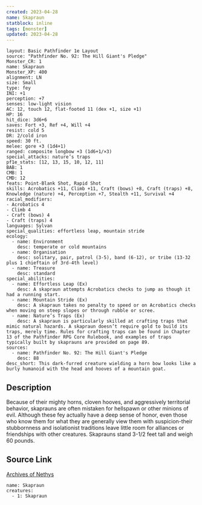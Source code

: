 ```yaml
---
created: 2023-04-28
name: Skapraun
statblock: inline
tags: [monster]
updated: 2023-04-28
---
```

```statblock
layout: Basic Pathfinder 1e Layout
source: "Pathfinder No. 92: The Hill Giant's Pledge"
Monster_CR: 1
name: Skapraun
Monster_XP: 400
alignment: LN
size: Small
type: fey
INI: +1
perception: +7
senses: low-light vision
AC: 12, touch 12, flat-footed 11 (dex +1, size +1)
HP: 16
hit_dice: 3d6+6
saves: Fort +3, Ref +4, Will +4
resist: cold 5
DR: 2/cold iron
speed: 30 ft.
melee: gore +3 (1d4+1)
ranged: composite longbow +3 (1d6+1/×3)
special_attacks: nature’s traps
pf1e_stats: [12, 13, 15, 10, 12, 11]
BAB: 1
CMB: 1
CMD: 12
feats: Point-Blank Shot, Rapid Shot
skills: Acrobatics +11, Climb +11, Craft (bows) +8, Craft (traps) +8, Knowledge (nature) +4, Perception +7, Stealth +11, Survival +4
racial_modifiers:
- Acrobatics 4
- Climb 4
- Craft (bows) 4
- Craft (traps) 4
languages: Sylvan
special_qualities: effortless leap, mountain stride
ecology:
  - name: Environment
    desc: temperate or cold mountains
  - name: Organisation
    desc: solitary, pair, patrol (3-5), band (6-12), or tribe (13-32 plus 1 chieftain of 3rd-4th level)
  - name: Treasure
    desc: standard
special_abilities:
  - name: Effortless Leap (Ex)
    desc: A skapraun attempts Acrobatics checks to jump as though it had a running start.
  - name: Mountain Stride (Ex)
    desc: A skapraun takes no penalty to speed or on Acrobatics checks when moving on steep slopes or through rubble or scree.
  - name: Nature’s Traps (Ex)
    desc: A skapraun is particularly skilled at crafting traps that mimic natural hazards. A skapraun doesn’t require gold to build its traps, merely time. Rules for crafting traps can be found in Chapter 13 of the Pathfinder RPG Core Rulebook, and examples of traps typically built by skaprauns are provided on page 89.
sources:
  - name: Pathfinder No. 92: The Hill Giant's Pledge
    desc: 88
desc_short: This dark-furred creature wielding a horn bow looks like a burly humanoid with the head and hooves of a mountain goat.
```
## Description
Because of their mighty horns, cloven hooves, and aggressively territorial behavior, skaprauns are often mistaken for hellspawn or other minions of evil. Although these fey actually have a deep sense of honor, even those who know them for what they are generally view them with suspicion-their stubbornness and isolationist traditions leave little room for alliances or friendships with other creatures. Skaprauns stand 3-1/2 feet tall and weigh 60 pounds.
## Source Link
[Archives of Nethys](https://aonprd.com/MonsterDisplay.aspx?ItemName=Skapraun)
```encounter-table
name: Skapraun
creatures:
  - 1: Skapraun
```
